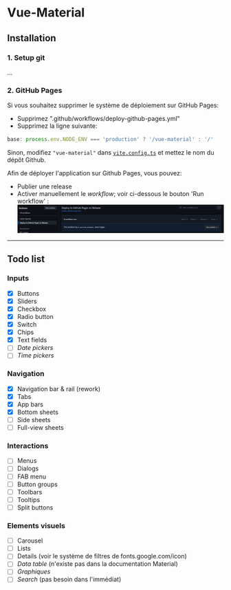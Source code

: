 # Vue-Material

## Installation

### 1. Setup git

...

### 2. GitHub Pages

Si vous souhaitez supprimer le système de déploiement sur GitHub Pages:

- Supprimez ".github/workflows/deploy-github-pages.yml"
- Supprimez la ligne suivante:

```ts
base: process.env.NODE_ENV === 'production' ? '/vue-material' : '/'
```

Sinon, modifiez `"vue-material"` dans [`vite.config.ts`](vite.config.ts) et mettez le nom du dépôt Github.

Afin de déployer l'application sur Github Pages, vous pouvez:

- Publier une release
- Activer manuellement le _workflow_; voir ci-dessous le bouton 'Run workflow' :
  ![deploy_pages_manual.png](doc-images/deploy_pages_manual.png)

---

## Todo list

### Inputs

- [x] Buttons
- [x] Sliders
- [x] Checkbox
- [x] Radio button
- [x] Switch
- [x] Chips
- [x] Text fields
- [ ] _Date pickers_
- [ ] _Time pickers_

### Navigation

- [x] Navigation bar & rail (rework)
- [x] Tabs
- [x] App bars
- [x] Bottom sheets
- [ ] Side sheets
- [ ] Full-view sheets

### Interactions

- [ ] Menus
- [ ] Dialogs
- [ ] FAB menu
- [ ] Button groups
- [ ] Toolbars
- [ ] Tooltips
- [ ] Split buttons

### Elements visuels

- [ ] Carousel
- [ ] Lists
- [ ] Details (voir le système de filtres de fonts.google.com/icon)
- [ ] _Data table_ (n'existe pas dans la documentation Material)
- [ ] _Graphiques_
- [ ] _Search_ (pas besoin dans l'immédiat)